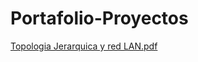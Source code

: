 # Portafolio-Proyectos

[Topologia Jerarquica y red LAN.pdf](https://github.com/DayalizMLHM/Portafolio-Proyectos/files/7270681/Topologia.Jerarquica.y.red.LAN.pdf)

